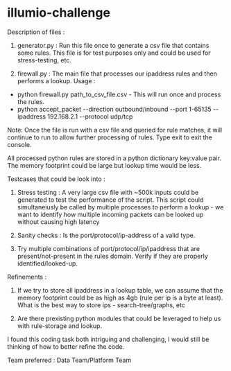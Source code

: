 # illumio-challenge


Description of files :
1. generator.py : Run this file once to generate a csv file that contains some rules. This file is for test purposes only and could be used for stress-testing, etc.

2. firewall.py : The main file that processes our ipaddress rules and then performs a lookup. Usage :
  - python firewall.py path_to_csv_file.csv - This will run once and process the rules. 
  - python accept_packet --direction outbound/inbound --port 1-65135 --ipaddress 192.168.2.1 --protocol udp/tcp
  
  
 Note: Once the file is run with a csv file and queried for rule matches, it will continue to run to allow further processing of rules.
 Type exit to exit the console.
 
 
All processed python rules are stored in a python dictionary key:value pair. The memory footprint could be large but lookup time would be less. 
 
Testcases that could be look into :
1. Stress testing : A very large csv file with ~500k inputs could be generated to test the performance of the script. This script could simultaneiusly be called by multiple processes to perform a lookup - we want to identify how multiple incoming packets can be looked up without causing high latency

2. Sanity checks : Is the port/protocol/ip-address of a valid type.


3. Try multiple combinations of port/protocol/ip/ipaddress that are present/not-present in the rules domain. Verify if they are properly identified/looked-up.


Refinements :
1. If we try to store all ipaddress in a lookup table, we can assume that the memory footprint could be as high as 4gb (rule per ip is a byte at least). What is the best way to store ips - search-tree/graphs, etc

2. Are there prexisting python modules that could be leveraged to help us with rule-storage and lookup.


I found this coding task both intriguing and challenging, I would still be thinking of how to better refine the code.


Team preferred : Data Team/Platform Team

